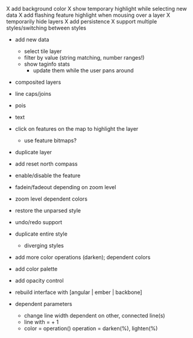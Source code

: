 
X add background color
X show temporary highlight while selecting new data
X add flashing feature highlight when mousing over a layer
X temporarily hide layers
X add persistence
X support multiple styles/switching between styles

- add new data
  - select tile layer
  - filter by value (string matching, number ranges!)
  - show taginfo stats
    - update them while the user pans around

- composited layers
- line caps/joins
- pois
- text
- click on features on the map to highlight the layer
  - use feature bitmaps?
- duplicate layer
- add reset north compass
- enable/disable the feature
- fadein/fadeout depending on zoom level
- zoom level dependent colors

- restore the unparsed style
- undo/redo support
- duplicate entire style
  - diverging styles

- add more color operations (darken); dependent colors
- add color palette
- add opacity control


- rebuild interface with [angular | ember | backbone]
- dependent parameters
  - change line width dependent on other, connected line(s)
  - line with = <other line width> + 1
  - color = operation(<other color>)      operation = darken(%), lighten(%)

